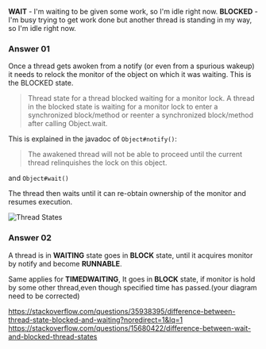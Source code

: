 **WAIT** - I'm waiting to be given some work, so I'm idle right now.
**BLOCKED** - I'm busy trying to get work done but another thread is standing in my way, so I'm idle right now.


### Answer 01

Once a thread gets awoken from a notify (or even from a spurious wakeup) it needs to relock the monitor of the object on which it was waiting. This is the BLOCKED state.

> Thread state for a thread blocked waiting for a monitor lock. A thread in the blocked state is waiting for a monitor lock to enter a synchronized block/method or reenter a synchronized block/method after calling Object.wait.

This is explained in the javadoc of `Object#notify()`:

> The awakened thread will not be able to proceed until the current thread relinquishes the lock on this object.

and `Object#wait()`

The thread then waits until it can re-obtain ownership of the monitor and resumes execution.

![Thread States](https://github.com/anwaaralikhan/multithreading/blob/master/usecases/pictures/thread_states.png)

### Answer 02

A thread is in **WAITING** state goes in **BLOCK** state, until it acquires monitor by notify and become **RUNNABLE**.

Same applies for **TIMEDWAITING**, It goes in **BLOCK** state, if monitor is hold by some other thread,even though specified time has passed.(your diagram need to be corrected)




https://stackoverflow.com/questions/35938395/difference-between-thread-state-blocked-and-waiting?noredirect=1&lq=1
https://stackoverflow.com/questions/15680422/difference-between-wait-and-blocked-thread-states
